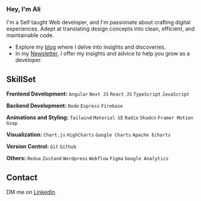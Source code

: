 ### Hey, I'm Ali 

I'm a Self taught Web developer, and I'm passionate about crafting digital experiences. Adept at translating design concepts into clean, efficient, and maintainable code.

- Explore my [blog](https://alijaved.hashnode.dev/) where I delve into insights and discoveries.
- In my [Newsletter](https://alijaved.substack.com/), I offer my insights and advice to help you grow as a developer.
 
## SkillSet

**Frontend Development:** `Angular` `Next JS` `React JS` `TypeScript` `JavaScript`

**Backend Development:** `Node` `Express` `Firebase` 

**Animations and Styling:**  `Tailwind` `Material UI` `Radix` `Shadcn` `Framer Motion` `Gsap`

**Visualization:**   `Chart.js` `HighCharts` `Google Charts` `Apache Echarts`

**Version Control:** `Git` `Github`

**Others:**  `Redux` `Zustand` `Wordpress` `Webflow` `Figma` `Google Analytics`

## Contact

 DM me on [LinkedIn](https://www.linkedin.com/in/alijavedofficial/). 
